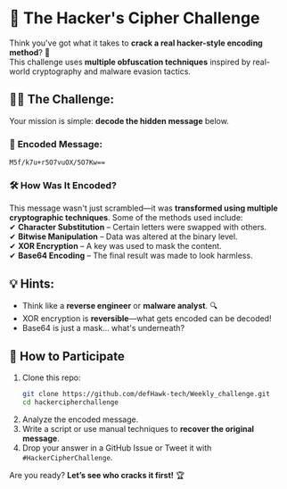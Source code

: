 # 🔐 The Hacker's Cipher Challenge

Think you've got what it takes to **crack a real hacker-style encoding method**? 🤔  
This challenge uses **multiple obfuscation techniques** inspired by real-world cryptography and malware evasion tactics.

## 🕵️‍♂️ The Challenge:
Your mission is simple: **decode the hidden message** below.

### 🔑 **Encoded Message:**
```
M5f/k7u+r5O7vuOX/5O7Kw==
```
### 🛠 **How Was It Encoded?**
This message wasn't just scrambled—it was **transformed using multiple cryptographic techniques**. Some of the methods used include:  
✔ **Character Substitution** – Certain letters were swapped with others.  
✔ **Bitwise Manipulation** – Data was altered at the binary level.  
✔ **XOR Encryption** – A key was used to mask the content.  
✔ **Base64 Encoding** – The final result was made to look harmless.  

## 💡 **Hints:**
- Think like a **reverse engineer** or **malware analyst**. 🔍  
- XOR encryption is **reversible**—what gets encoded can be decoded!  
- Base64 is just a mask... what's underneath?  

## 🚀 **How to Participate**
1. Clone this repo:  
   ```bash
   git clone https://github.com/defHawk-tech/Weekly_challenge.git
   cd hackercipherchallenge
   ```
2. Analyze the encoded message.  
3. Write a script or use manual techniques to **recover the original message**.  
4. Drop your answer in a GitHub Issue or Tweet it with `#HackerCipherChallenge`.  

Are you ready? **Let’s see who cracks it first!** 🏆  
